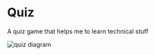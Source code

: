 # Quiz
A quiz game that helps me to learn technical stuff


![quiz diagram](https://user-images.githubusercontent.com/79668619/195021253-926844d8-0a7c-4c3a-9f8d-752c3770003b.jpg)
